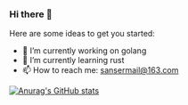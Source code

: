 ### Hi there 👋



Here are some ideas to get you started:

- 🔭 I’m currently working on golang
- 🌱 I’m currently learning rust
- 📫 How to reach me: sansermail@163.com

[![Anurag's GitHub stats](https://github-readme-stats.vercel.app/api?username=sianao)](https://github.com/anuraghazra/github-readme-stats)
